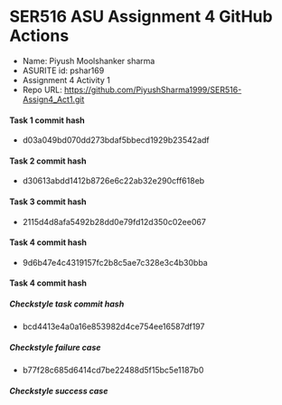 # SER516 ASU Assignment 4 GitHub Actions

- Name: Piyush Moolshanker sharma
- ASURITE id: pshar169
- Assignment 4 Activity 1
- Repo URL: https://github.com/PiyushSharma1999/SER516-Assign4_Act1.git

#### Task 1 commit hash
- d03a049bd070dd273bdaf5bbecd1929b23542adf

#### Task 2 commit hash
- d30613abdd1412b8726e6c22ab32e290cff618eb

#### Task 3 commit hash
- 2115d4d8afa5492b28dd0e79fd12d350c02ee067

#### Task 4 commit hash
- 9d6b47e4c4319157fc2b8c5ae7c328e3c4b30bba

#### Task 4 commit hash

##### Checkstyle task commit hash
- bcd4413e4a0a16e853982d4ce754ee16587df197
##### Checkstyle failure case
- b77f28c685d6414cd7be22488d5f15bc5e1187b0
##### Checkstyle success case